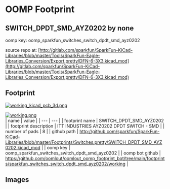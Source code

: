 # OOMP Footprint  
## SWITCH_DPDT_SMD_AYZ0202  by none  
  
oomp key: oomp_sparkfun_switches_switch_dpdt_smd_ayz0202  
  
source repo at: [http://gitlab.com/sparkfun/SparkFun-KiCad-Libraries/blob/master/Tools/SparkFun-Eagle-Libraries_Conversion/Export.pretty/DFN-6-3X3.kicad_mod](http://gitlab.com/sparkfun/SparkFun-KiCad-Libraries/blob/master/Tools/SparkFun-Eagle-Libraries_Conversion/Export.pretty/DFN-6-3X3.kicad_mod)  
## Footprint  
  
[![working_kicad_pcb_3d.png](working_kicad_pcb_3d_600.png)](working_kicad_pcb_3d.png)  
  
[![working.png](working_600.png)](working.png)  
| name | value | 
| --- | --- | 
| footprint name | SWITCH_DPDT_SMD_AYZ0202 | 
| footprint description | ITT INDUSTRIES AYZ0202 DPDT SWITCH - SMD | 
| number of pads | 8 | 
| github path | http://github.com/sparkfun/SparkFun-KiCad-Libraries/blob/master/Footprints/Switches.pretty/SWITCH_DPDT_SMD_AYZ0202.kicad_mod | 
| oomp key | oomp_sparkfun_switches_switch_dpdt_smd_ayz0202 | 
| oomp bot github | https://github.com/oomlout/oomlout_oomp_footprint_bot/tree/main/footprints/sparkfun_switches_switch_dpdt_smd_ayz0202/working | 
## Images  
